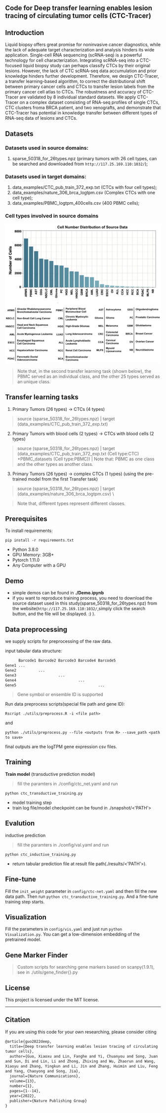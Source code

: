 
## Code for **Deep transfer learning enables lesion tracing of circulating tumor cells (CTC-Tracer)**
## Introduction
Liquid biopsy offers great promise for noninvasive cancer diagnostics, while the lack of adequate target characterization and analysis hinders its wide application. Single-cell RNA sequencing (scRNA-seq) is a powerful technology for cell characterization. Integrating scRNA-seq into a CTC-focused liquid biopsy study can perhaps classify CTCs by their original lesions. However, the lack of CTC scRNA-seq data accumulation and prior knowledge hinders further development. Therefore, we design CTC-Tracer, a transfer learning-based algorithm, to correct the distributional shift between primary cancer cells and CTCs to transfer lesion labels from the primary cancer cell atlas to CTCs. The robustness and accuracy of CTC-Tracer are validated by 8 individual standard datasets. We apply CTC-Tracer on a complex dataset consisting of RNA-seq profiles of single CTCs, CTC clusters froma BRCA patient, and two xenografts, and demonstrate that CTC-Tracer has potential in knowledge transfer between different types of RNA-seq data of lesions and CTCs.

## Datasets
### Datasets used in source domains:
1. sparse_50318_for_26types.npz (primary tumors with 26 cell types, can be searched and downloaded from `http://117.25.169.110:1032/`);
### Datasets used in target domains:
1. data_examples/CTC_pub_train_372_exp.txt (CTCs with four cell types);
2. data_examples/nature_306_brca_logtpm.csv (Complex CTCs with one cell type);
3. data_examples/PBMC_logtpm_400cells.csv (400 PBMC cells);
### Cell types involved in source domains
![](./fig/fig1.png "cell types")
> Note that, in the second transfer learning task (shown below), the PBMC served as an individual class, and the other 25 types served as an unique class.
## Transfer learning tasks
1. Primary Tumors (26 types) -> CTCs (4 types)
 > source (sparse_50318_for_26types.npz) | target (data_examples/CTC_pub_train_372_exp.txt)
2. Primary Tumors with blood cells (2 types) -> CTCs with blood cells (2 types)
 > source (sparse_50318_for_26types.npz) | target (data_examples/CTC_pub_train_372_exp.txt (Cell type:CTC) +PBMC_datasets (Cell type:PBMC)) | Note that: PBMC as one class and the other types as another class.
3. Primary Tumors (26 types) -> complex CTCs (1 types) (using the pre-trained model from the first Transfer task)
 > source (sparse_50318_for_26types.npz) | target
 (data_examples/nature_306_brca_logtpm.csv) \

> Note that, different types represent different classes.
## Prerequisites

To install requirements:

```setup
pip install -r requirements.txt
```

- Python 3.8.0
- GPU Memory: 3GB+
- Pytorch 1.11.0
- Any Computer with a GPU

## Demo
- simple demos can be found in **./Demo.ipynb**
- if you want to reproduce training process, you need to download the source dataset used in this study(sparse_50318_for_26types.npz) from the website(`http://117.25.169.110:1032/`,simply click the search button, and the file will be displayed. :) ).

## Data preprocessing
we supply scripts for preprocessing of the raw data. 



input tabular data structure: 
```
      Barcode1 Barcode2 Barcode3 Barcode4 Barcode5
Gene1 ...
Gene2          ...     
Gene3                   ...
Gene4                            ...
Gene5                                     ...
```
> Gene symbol or ensemble ID is supported

Run data preprocess scripts(special file path and gene ID):
```
Rscript ./utils/preprocess.R -i <file path>
```
and
```
python ./utils/preprocess.py --file <outputs from R> --save_path <path to save>
```
final outputs are the logTPM gene expression csv files.
## Training
**Train model** (transductive prediction model)
> fill the paramters in ./config/ctc_net.yaml and run 
```
python ctc_transductive_training.py
```
- model training step
- train log file/model checkpoint can be found in ./snapshot/<'PATH'>

## Evalution 
inductive prediction
> fill the paramters in ./config/val.yaml and run
```
python ctc_inductive_training.py
```
- return tabular prediction file at result file path(./results/<'PATH'>).

## Fine-tune
Fill the `init_weight` parameter in `config/ctc-net.yaml` and then fill the new data path. Then run `python ctc_transductive_training.py`. And a fine-tune training step starts.
## Visualization
Fill the parameters in `config/vis.yaml` and just run `python Visualization.py`. You can get a low-dimension embedding of the pretrained model.
## Gene Marker Finder
> Custom scripts for searching gene markers based on scanpy(1.9.1), see in ./utils/gene_finder{}.py
## License
This project is licensed under the MIT license.
- - -
## Citation
If you are using this code for your own researching, please consider citing
```
@article{guo2022deep,
  title={Deep transfer learning enables lesion tracing of circulating tumor cells},
  author={Guo, Xiaoxu and Lin, Fanghe and Yi, Chuanyou and Song, Juan and Sun, Di and Lin, Li and Zhong, Zhixing and Wu, Zhaorun and Wang, Xiaoyu and Zhang, Yingkun and Li, Jin and Zhang, Huimin and Liu, Feng and Yang, Chaoyong and Song, Jia},
  journal={Nature Communications},
  volume={13},
  number={1},
  pages={1--14},
  year={2022},
  publisher={Nature Publishing Group}
}
```
